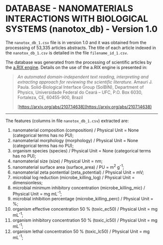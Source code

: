 DATABASE - NANOMATERIALS INTERACTIONS WITH BIOLOGICAL SYSTEMS (nanotox_db) - Version 1.0
===============================================================================

The `nanotox_db_1.csv` file is in version 1.0 and it was obtained from the
processsing of 53,335 articles abstracts. The title of each
article indexed in the `nanotox_db_1.csv` is detailed in the file
`filename_id_1.csv`.

The database was generated from the
processing of scientific articles by the [a.RIX
engine](https://github.com/amaurijp/aRIX). Details on the use of the a.RIX
engine is presented in:

> *An automated domain-independent text reading, interpreting and extracting
> approach for reviewing the scientific literature.*
> Amauri J. Paula.
> Solid-Biological Interface Group (SolBIN), Department of Physics,
> Universidade Federal
> do Ceará – UFC, P.O. Box 6030, Fortaleza, CE, 60455-900, Brazil
>
> [https://arxiv.org/abs/2107.14638](https://arxiv.org/abs/2107.14638)

-------------------------------------------------------------------------------

The features (columns in file `nanotox_db_1.csv`) extracted are:

1. nanomaterial composition (composition) / Physical Unit = None (categorical terms has no PU);
2. nanomaterial morphology (morphology) / Physical Unit = None (categorical terms has no PU);
3. organism species (species) / Physical Unit = None (categorical terms has no PU);
4. nanomaterial size (size) / Physical Unit = nm;
5. nanomaterial surface area (surface_area) / PU = m<sup>2</sup> g<sup>-1</sup>;
6. nanomaterial zeta pontential (zeta_potential) / Physical Unit = mV;
7. microbial log reduction (microbe_killing_log) / Physical Unit = dimensionless;
8. microbial minimum inhibitory concentration (microbe_killing_mic) / Physical Unit = mg mL<sup>-1</sup>;
9. microbial inhibition percentage (microbe_killing_perc) / Physical Unit = %;
10. organism effective concentration 50 % (toxic_ec50) / Physical Unit = mg mL<sup>-1</sup>;
11. organism inhibitory concentration 50 % (toxic_ic50) / Physical Unit = mg mL<sup>-1</sup>;
12. organism lethal concentration 50 % (toxic_lc50) / Physical Unit = mg mL<sup>-1</sup>; 
